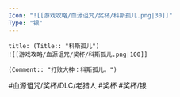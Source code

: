 ```yaml
---
Icon: "![[游戏攻略/血源诅咒/奖杯/科斯孤儿.png|30]]"
Type: "银"
---
```

```ad-common-silver-trophy
title: (Title:: "科斯孤儿")
![[游戏攻略/血源诅咒/奖杯/科斯孤儿.png|100]]

(Comment:: "打败大神：科斯孤儿。")
```

#血源诅咒/奖杯/DLC/老猎人 #奖杯 #奖杯/银
